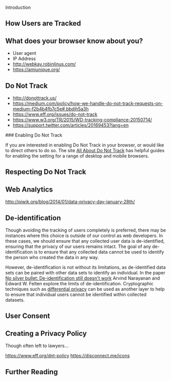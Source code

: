 Introduction

## How Users are Tracked

## What does your browser know about you?

- User agent
- IP Address
- http://webkay.robinlinus.com/
- https://amiunique.org/


## Do Not Track

- http://donottrack.us/
- https://medium.com/policy/how-we-handle-do-not-track-requests-on-medium-f2b4b4fb7c5e#.bbdjh5a3h
- https://www.eff.org/issues/do-not-track
- https://www.w3.org/TR/2015/WD-tracking-compliance-20150714/
- https://support.twitter.com/articles/20169453?lang=en

<aside>
### Enabling Do Not Track

If you are interested in enabling Do Not Track in your browser, or would like to direct others to do so. The site [All About Do Not Track](https://allaboutdnt.com/) has helpful guides for enabling the setting for a range of desktop and mobile browsers.

</aside>

## Respecting Do Not Track

## Web Analytics

http://piwik.org/blog/2014/01/data-privacy-day-january-28th/

## De-identification

Though avoiding the tracking of users completely is preferred, there may be instances where this choice is outside of our control as web developers. In these cases, we should ensure that any collected user data is de-identified, ensuring that the privacy of our users remains intact. The goal of any de-identification is to ensure that any collected data cannot be used to identify the person who created the data in any way.

However, de-identification is not without its limitations, as de-identified data sets can be paired with other data sets to identify an individual. In the paper [No silver bullet: De-identification still doesn't work](http://randomwalker.info/publications/no-silver-bullet-de-identification.pdf) Arvind Narayanan and Edward W. Felten explore the limits of de-identification. Cryptographic techniques such as [differential privacy](https://en.wikipedia.org/wiki/Differential_privacy) can be used as another layer to help to ensure that individual users cannot be identified within collected datasets.

## User Consent

## Creating a Privacy Policy

Though often left to lawyers...

https://www.eff.org/dnt-policy
https://disconnect.me/icons

## Further Reading
